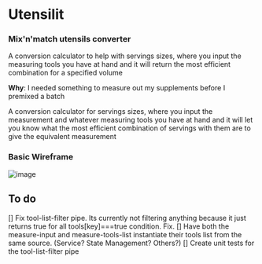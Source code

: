 # Utensilit
### Mix'n'match utensils converter
A conversion calculator to help with servings sizes, where you input the measuring tools you have at hand and it will return the most efficient combination for a specified volume

**Why**: I needed something to measure out my supplements before I premixed a batch

A conversion calculator for servings sizes, where you input the measurement and whatever measuring tools you have at hand and it will let you know what the most efficient combination of servings with them are to give the equivalent measurement

### Basic Wireframe
![image](https://user-images.githubusercontent.com/58574404/205774665-33d75532-0e3c-4f2d-87cb-769ab4de5ac2.png)

## To do
[] Fix tool-list-filter pipe. Its currently not filtering anything because it just returns true for all tools[key]===true condition. Fix.
[] Have both the measure-input and measure-tools-list instantiate their tools list from the same source. (Service? State Management? Others?)
[] Create unit tests for the tool-list-filter pipe
